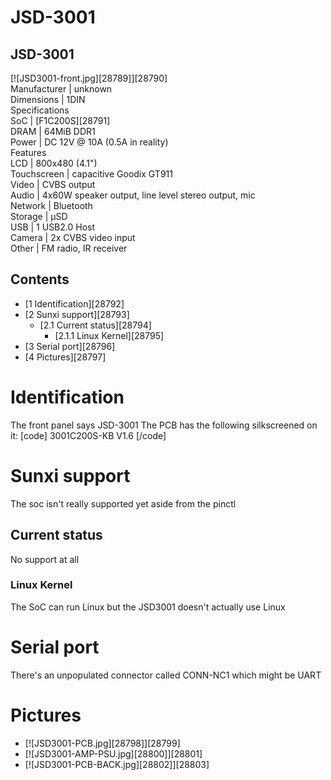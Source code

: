 # JSD-3001
JSD-3001  
---  
[![JSD3001-front.jpg][28789]][28790]  
Manufacturer |  unknown   
Dimensions |  1DIN   
Specifications   
SoC |  [F1C200S][28791]  
DRAM |  64MiB DDR1   
Power |  DC 12V @ 10A (0.5A in reality)   
Features   
LCD |  800x480 (4.1")   
Touchscreen |  capacitive Goodix GT911   
Video |  CVBS output   
Audio |  4x60W speaker output, line level stereo output, mic   
Network |  Bluetooth   
Storage |  µSD   
USB |  1 USB2.0 Host   
Camera |  2x CVBS video input   
Other |  FM radio, IR receiver   
## Contents
  * [1 Identification][28792]
  * [2 Sunxi support][28793]
    * [2.1 Current status][28794]
      * [2.1.1 Linux Kernel][28795]
  * [3 Serial port][28796]
  * [4 Pictures][28797]

# Identification
The front panel says JSD-3001 
The PCB has the following silkscreened on it: 
[code] 
    3001C200S-KB V1.6
[/code]
# Sunxi support
The soc isn't really supported yet aside from the pinctl 
## Current status
No support at all 
### Linux Kernel
The SoC can run Linux but the JSD3001 doesn't actually use Linux 
# Serial port
There's an unpopulated connector called CONN-NC1 which might be UART 
# Pictures
  * [![JSD3001-PCB.jpg][28798]][28799]
  * [![JSD3001-AMP-PSU.jpg][28800]][28801]
  * [![JSD3001-PCB-BACK.jpg][28802]][28803]
